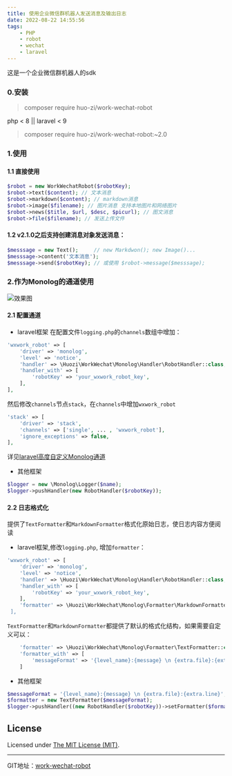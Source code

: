 ```yaml
---
title: 使用企业微信群机器人发送消息及输出日志
date: 2022-08-22 14:55:56
tags:
    - PHP
    - robot
    - wechat
    - laravel
---
```


这是一个企业微信群机器人的sdk
### 0.安装
>composer require huo-zi/work-wechat-robot

php < 8 || laravel < 9
>composer require huo-zi/work-wechat-robot:~2.0


### 1.使用
#### 1.1 直接使用

```php
$robot = new WorkWechatRobot($robotKey);
$robot->text($content); // 文本消息
$robot->markdown($content); // markdown消息
$robot->image($filename); // 图片消息 支持本地图片和网络图片
$robot->news($title, $url, $desc, $picurl); // 图文消息
$robot->file($filename); // 发送上传文件
```

#### 1.2 v2.1.0之后支持创建消息对象发送消息：
```php
$messsage = new Text();     // new Markdwon(); new Image()...
$messsage->content('文本消息');
$messsage->send($robotKey); // 或使用 $robot->message($messsage);
```

### 2.作为Monolog的通道使用
![效果图](/images/screen/20220822154952.png)
#### 2.1 配置通道
* laravel框架
在配置文件`logging.php`的`channels`数组中增加：

```php
'wxwork_robot' => [  
    'driver' => 'monolog',  
    'level' => 'notice',  
    'handler' => \Huozi\WorkWechat\Monolog\Handler\RobotHandler::class,  
    'handler_with' => [  
        'robotKey' => 'your_wxwork_robot_key',  
    ],  
],
```
 
然后修改`channels`节点`stack`，在`channels`中增加`wxwork_robot`

```php
'stack' => [
    'driver' => 'stack',
    'channels' => ['single', ... , 'wxwork_robot'],
    'ignore_exceptions' => false,
],
```

详见[laravel高度自定义Monolog通道](https://learnku.com/docs/laravel/8.x/logging/9376#advanced-monolog-channel-customization)
* 其他框架

```php
$logger = new \Monolog\Logger($name);
$logger->pushHandler(new RobotHandler($robotKey));
```

#### 2.2 日志格式化
提供了`TextFormatter`和`MarkdownFormatter`格式化原始日志，使日志内容方便阅读
* laravel框架,修改`logging.php`, 增加`formatter`：

```php
'wxwork_robot' => [
    'driver' => 'monolog',
    'level' => 'notice',
    'handler' => \Huozi\WorkWechat\Monolog\Handler\RobotHandler::class,
    'handler_with' => [
        'robotKey' => 'your_wxwork_robot_key',
    ],
    'formatter' => \Huozi\WorkWechat\Monolog\Formatter\MarkdownFormatter::class,```
 ],
 ```

`TextFormatter`和`MarkdownFormatter`都提供了默认的格式化结构，如果需要自定义可以：

```php
    'formatter' => \Huozi\WorkWechat\Monolog\Formatter\TextFormatter::class,
    'formatter_with' => [
        'messageFormat' => '{level_name}:{message} \n {extra.file}:{extra.line}'</b>
    ]
```

* 其他框架

```php
$messageFormat = '{level_name}:{message} \n {extra.file}:{extra.line}';
$formatter = new TextFormatter($messageFormat);
$logger->pushHandler((new RobotHandler($robotKey))->setFormatter($formatter));
```

License
------------
Licensed under [The MIT License (MIT)](LICENSE).

------------
GIT地址：[work-wechat-robot](https://github.com/huozi1024/work-wechat-robot)
